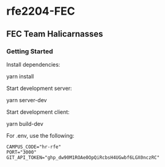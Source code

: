 # rfe2204-FEC

## FEC Team Halicarnasses

### Getting Started

Install dependencies:

yarn install

Start development server:

yarn server-dev

Start development client:

yarn build-dev

For .env, use the following:

```
CAMPUS_CODE="hr-rfe"
PORT="3000"
GIT_API_TOKEN="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"
```
